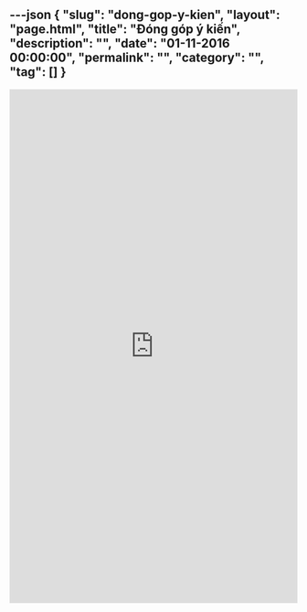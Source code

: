 ---json
{
    "slug": "dong-gop-y-kien",
    "layout": "page.html",
    "title": "Đóng góp ý kiến",
    "description": "",
    "date": "01-11-2016 00:00:00",
    "permalink": "",
    "category": "",
    "tag": []
}
---
<iframe src="https://docs.google.com/forms/d/e/1FAIpQLSe388pPasOg2reO4Q9szY6j6qyGBNRpRl15tzvufgbqUzZJpw/viewform?embedded=true" width="100%" height="900" frameborder="0" marginheight="0" marginwidth="0"></iframe>